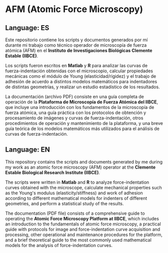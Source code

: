 # AFM (Atomic Force Microscopy)

## Language: ES

Este repositorio contiene los scripts y documentos generados por mí durante mi trabajo como técnico operador de microscopía de fuerza atómica (AFM) en el **Instituto de Investigaciones Biológicas Clemente Estable (IIBCE)**.

Los scripts fueron escritos en **Matlab** y **R** para analizar las curvas de fuerza-indentación obtenidas con el microscopio, calcular propiedades mecánicas como el módulo de Young (elasticidad/rigidez) y el trabajo de adhesión de acuerdo a distintos modelos matemáticos para indentadores de distintas geometrías, y realizar un estudio estadístico de los resultados.

La documentación (archivo PDF) consiste en una guía completa de operación de la **Plataforma de Microscopía de Fuerza Atómica del IIBCE**, que incluye una introducción con los fundamentos de la microscopía de fuerza atómica, una guía práctica con los protocolos de obtención y procesamiento de imágenes y curvas de fuerza-indentación, otros procedimientos de operación y mantenimiento de la plataforma, y una breve guía teórica de los modelos matemáticos más utilizados para el análisis de curvas de fuerza-indentación.

## Language: EN

This repository contains the scripts and documents generated by me during my work as an atomic force microscopy (AFM) operator at the **Clemente Estable Biological Research Institute (IIBCE)**.

The scripts were written in **Matlab** and **R** to analyze force-indentation curves obtained with the microscope, calculate mechanical properties such as the Young's modulus (elasticity/stiffness) and work of adhesion according to different mathematical models for indenters of different geometries, and perform a statistical study of the results.

The documentation (PDF file) consists of a comprehensive guide to operating the **Atomic Force Microscopy Platform at IIBCE**, which includes an introduction to the fundamentals of atomic force microscopy, a practical guide with protocols for image and force-indentation curve acquisition and processing, other operational and maintenance procedures for the platform, and a brief theoretical guide to the most commonly used mathematical models for the analysis of force-indentation curves.
